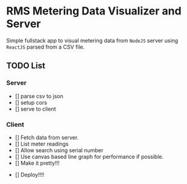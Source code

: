 # RMS Metering Data Visualizer and Server

Simple fullstack app to visual metering data from `NodeJS` server using `ReactJS` parsed from a CSV file.

## TODO List

### Server

- [] parse csv to json
- [] setup cors
- [] serve to client

### Client

- [] Fetch data from server.
- [] List meter readings
- [] Allow search using serial number
- [] Use canvas based line graph for performance if possible.
- [] Make it pretty!!!

* [] Deploy!!!!
